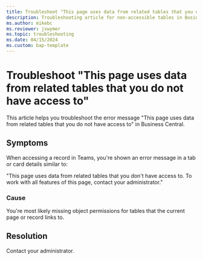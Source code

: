 ```yaml
---
title: Troubleshoot "This page uses data from related tables that you do not have access to"
description: Troubleshooting article for non-accessible tables in Business Central.
ms.author: mikebc
ms.reviewer: jswymer
ms.topic: troubleshooting 
ms.date: 04/15/2024
ms.custom: bap-template
---
```


# Troubleshoot "This page uses data from related tables that you do not have access to"

This article helps you troubleshoot the error message "This page uses data from related tables that you do not have access to" in Business Central.

## Symptoms

When accessing a record in Teams, you're shown an error message in a tab or card details similar to:

"This page uses data from related tables that you don't have access to. To work with all features of this page, contact your administrator."

### Cause

You're most likely missing object permissions for tables that the current page or record links to.

## Resolution

Contact your administrator.